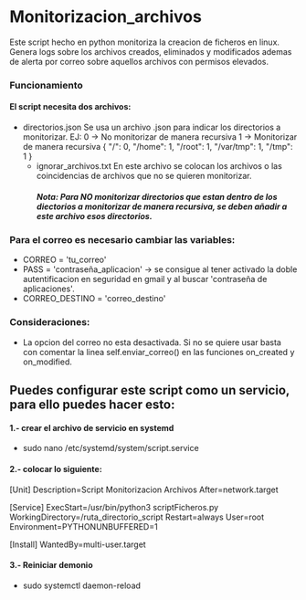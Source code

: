 # Monitorizacion_archivos
Este script hecho en python monitoriza la creacion de ficheros en linux. Genera logs sobre los archivos creados, eliminados y modificados ademas de alerta por correo sobre aquellos archivos con permisos elevados.

### Funcionamiento
#### El script necesita dos archivos:
* directorios.json
  Se usa un archivo .json para indicar los directorios a monitorizar. EJ:
  0 -> No monitorizar de manera recursiva
  1 -> Monitorizar de manera recursiva
  {
    "/": 0,
    "/home": 1,
    "/root": 1,
    "/var/tmp": 1,
    "/tmp": 1
  }
  * ignorar_archivos.txt
    En este archivo se colocan los archivos o las coincidencias de archivos que no se quieren monitorizar.
    ##### Nota: Para NO monitorizar directorios que estan dentro de los diectorios a monitorizar de manera recursiva, se deben añadir a este archivo esos directorios.

### Para el correo es necesario cambiar las variables:
* CORREO = 'tu_correo'
* PASS = 'contraseña_aplicacion' -> se consigue al tener activado la doble autentificacion en seguridad en gmail y al buscar 'contraseña de aplicaciones'.
* CORREO_DESTINO = 'correo_destino'

### Consideraciones:
* La opcion del correo no esta desactivada. Si no se quiere usar basta con comentar la linea self.enviar_correo() en las funciones on_created y on_modified.


## Puedes configurar este script como un servicio, para ello puedes hacer esto:

#### 1.- crear el archivo de servicio en systemd
* sudo nano /etc/systemd/system/script.service

#### 2.- colocar lo siguiente:
[Unit]
Description=Script Monitorizacion Archivos
After=network.target

[Service]
ExecStart=/usr/bin/python3 scriptFicheros.py
WorkingDirectory=/ruta_directorio_script
Restart=always
User=root
Environment=PYTHONUNBUFFERED=1

[Install]
WantedBy=multi-user.target

#### 3.- Reiniciar demonio
* sudo systemctl daemon-reload
